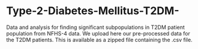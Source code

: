 # Type-2-Diabetes-Mellitus-T2DM-
Data and analysis for finding significant subpopulations in T2DM patient population from NFHS-4 data. We upload here our pre-processed data for the T2DM patients. This is available as a zipped file containing the .csv file. 

